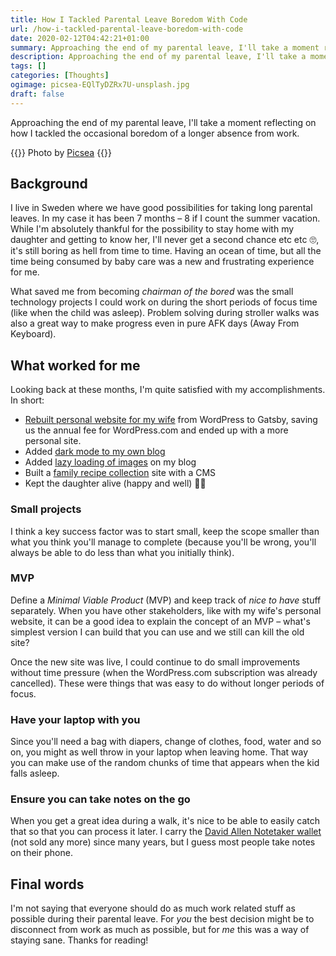 ```yaml
---
title: How I Tackled Parental Leave Boredom With Code
url: /how-i-tackled-parental-leave-boredom-with-code
date: 2020-02-12T04:42:21+01:00
summary: Approaching the end of my parental leave, I'll take a moment reflecting on how I tackled the occasional boredom of a longer absence from work.
description: Approaching the end of my parental leave, I'll take a moment reflecting on how I tackled the occasional boredom of a longer absence from work.
tags: []
categories: [Thoughts]
ogimage: picsea-EQlTyDZRx7U-unsplash.jpg
draft: false
---
```


Approaching the end of my parental leave, I'll take a moment reflecting on how I tackled the occasional boredom of a longer absence from work.

{{<post-image image="picsea-EQlTyDZRx7U-unsplash.jpg" alt="Stock image of dad reading book for child">}}
Photo by <a href="https://unsplash.com/@picsea?utm_source=unsplash&utm_medium=referral&utm_content=creditCopyText">Picsea</a>
{{</post-image>}}

## Background

I live in Sweden where we have good possibilities for taking long parental leaves. In my case it has been 7 months – 8 if I count the summer vacation. While I'm absolutely thankful for the possibility to stay home with my daughter and getting to know her, I'll never get a second chance etc etc 🙄, it's still boring as hell from time to time. Having an ocean of time, but all the time being consumed by baby care was a new and frustrating experience for me. 

What saved me from becoming _chairman of the bored_ was the small technology projects I could work on during the short periods of focus time (like when the child was asleep). Problem solving during stroller walks was also a great way to make progress even in pure AFK days (Away From Keyboard).

## What worked for me

Looking back at these months, I'm quite satisfied with my accomplishments. In short:

* [Rebuilt personal website for my wife][4] from WordPress to Gatsby, saving us the annual fee for WordPress.com and ended up with a more personal site.
* Added [dark mode to my own blog][2]
* Added [lazy loading of images][5] on my blog
* Built a [family recipe collection][3] site with a CMS
* Kept the daughter alive (happy and well) 👶🏻

### Small projects
I think a key success factor was to start small, keep the scope smaller than what you think you'll manage to complete (because you'll be wrong, you'll always be able to do less than what you initially think). 

### MVP
Define a _Minimal Viable Product_ (MVP) and keep track of _nice to have_ stuff separately. When you have other stakeholders, like with my wife's personal website, it can be a good idea to explain the concept of an MVP – what's simplest version I can build that you can use and we still can kill the old site?

Once the new site was live, I could continue to do small improvements without time pressure (when the WordPress.com subscription was already cancelled). These were things that was easy to do without longer periods of focus.

### Have your laptop with you
Since you'll need a bag with diapers, change of clothes, food, water and so on, you might as well throw in your laptop when leaving home. That way you can make use of the random chunks of time that appears when the kid falls asleep.

### Ensure you can take notes on the go
When you get a great idea during a walk, it's nice to be able to easily catch that so that you can process it later. I carry the [David Allen Notetaker wallet][6] (not sold any more) since many years, but I guess most people take notes on their phone.

## Final words

I'm not saying that everyone should do as much work related stuff as possible during their parental leave. For _you_ the best decision might be to disconnect from work as much as possible, but for _me_ this was a way of staying sane. Thanks for reading!


[1]: https://www.urbandictionary.com/define.php?term=chairman%20of%20the%20bored
[2]: /dark-mode-learnings
[3]: https://recept.netlify.com
[4]: /netlify-cms
[5]: /lazy-loading-images-in-hugo
[6]: https://www.google.com/search?q=david+allen+notetaker+wallet

